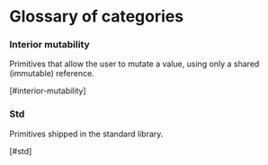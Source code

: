 # Glossary of categories

### Interior mutability
Primitives that allow the user to mutate a value, using only a shared (immutable) reference.

[#interior-mutability]

### Std
Primitives shipped in the standard library.

[#std]

